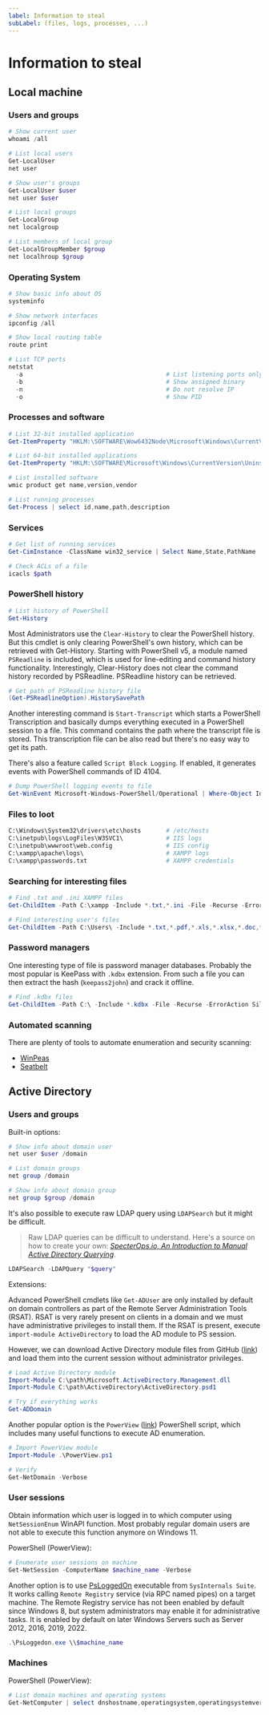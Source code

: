 ```yaml
---
label: Information to steal
subLabel: (files, logs, processes, ...) 
---
```


# Information to steal

## Local machine

### Users and groups

```powershell
# Show current user
whoami /all

# List local users
Get-LocalUser
net user

# Show user's groups
Get-LocalUser $user
net user $user

# List local groups
Get-LocalGroup
net localgroup

# List members of local group
Get-LocalGroupMember $group
net localhroup $group 
```

### Operating System

```powershell
# Show basic info about OS
systeminfo

# Show network interfaces
ipconfig /all

# Show local routing table
route print

# List TCP ports
netstat
  -a                                        # List listening ports only
  -b                                        # Show assigned binary
  -n                                        # Do not resolve IP
  -o                                        # Show PID
```

### Processes and software

```powershell
# List 32-bit installed application
Get-ItemProperty "HKLM:\SOFTWARE\Wow6432Node\Microsoft\Windows\CurrentVersion\Uninstall\*" | select displayname

# List 64-bit installed applications
Get-ItemProperty "HKLM:\SOFTWARE\Microsoft\Windows\CurrentVersion\Uninstall\*" | select displayname

# List installed software
wmic product get name,version,vendor

# List running processes
Get-Process | select id,name,path,description
```

### Services

```powershell
# Get list of running services
Get-CimInstance -ClassName win32_service | Select Name,State,PathName | Where-Object {$_.State -like 'Running'}

# Check ACLs of a file
icacls $path
```

### PowerShell history

```powershell
# List history of PowerShell
Get-History
```

Most Administrators use the `Clear-History` to clear the PowerShell history. But this cmdlet is only clearing PowerShell's own history, which can be retrieved with Get-History. Starting with PowerShell v5, a module named `PSReadline` is included, which is used for line-editing and command history functionality. Interestingly, Clear-History does not clear the command history recorded by PSReadline. PSReadline history can be retrieved.

```powershell
# Get path of PSReadline history file
(Get-PSReadlineOption).HistorySavePath
```

Another interesting command is `Start-Transcript` which starts a PowerShell Transcription and basically dumps everything executed in a PowerShell session to a file. This command contains the path where the transcript file is stored. This transcription file can be also read but there's no easy way to get its path.

There's also a feature called `Script Block Logging`. If enabled, it generates events with PowerShell commands of ID 4104.

```powershell
# Dump PowerShell logging events to file
Get-WinEvent Microsoft-Windows-PowerShell/Operational | Where-Object Id -eq 4104 | %{ $_.ToXml() } | Out-File $output_path
```

### Files to loot

```bash
C:\Windows\System32\drivers\etc\hosts       # /etc/hosts
C:\inetpub\logs\LogFiles\W3SVC1\            # IIS logs
C:\inetpub\wwwroot\web.config               # IIS config
C:\xampp\apache\logs\                       # XAMPP logs
C:\xampp\passwords.txt                      # XAMPP credentials
```

### Searching for interesting files

```powershell
# Find .txt and .ini XAMPP files
Get-ChildItem -Path C:\xampp -Include *.txt,*.ini -File -Recurse -ErrorAction SilentlyContinue

# Find interesting user's files
Get-ChildItem -Path C:\Users\ -Include *.txt,*.pdf,*.xls,*.xlsx,*.doc,*.docx,*.msg,*ini -File -Recurse -ErrorAction SilentlyContinue
```

### Password managers

One interesting type of file is password manager databases. Probably the most popular is KeePass with `.kdbx` extension. From such a file you can then extract the hash (`keepass2john`) and crack it offline.

```powershell
# Find .kdbx files
Get-ChildItem -Path C:\ -Include *.kdbx -File -Recurse -ErrorAction SilentlyContinue
```

### Automated scanning

There are plenty of tools to automate enumeration and security scanning:

- [WinPeas](https://github.com/peass-ng/PEASS-ng/tree/master)
- [Seatbelt](https://github.com/GhostPack/Seatbelt)

## Active Directory


### Users and groups

Built-in options:

```powershell
# Show info about domain user
net user $user /domain

# List domain groups
net group /domain

# Show info about domain group
net group $group /domain
```

It's also possible to execute raw LDAP query using `LDAPSearch` but it might be difficult.

> Raw LDAP queries can be difficult to understand. Here's a source on how to create your own: [_SpecterOps.io, An Introduction to Manual Active Directory Querying_](https://posts.specterops.io/an-introduction-to-manual-active-directory-querying-with-dsquery-and-ldapsearch-84943c13d7eb).

```powershell
LDAPSearch -LDAPQuery "$query"
```

Extensions:

Advanced PowerShell cmdlets like `Get-ADUser` are only installed by default on domain controllers as part of the Remote Server Administration Tools (RSAT). RSAT is very rarely present on clients in a domain and we must have administrative privileges to install them. If the RSAT is present, execute `import-module ActiveDirectory` to load the AD module to PS session.

However, we can download Active Directory module files from GitHub ([link](https://github.com/samratashok/ADModule)) and load them into the current session without administrator privileges.

```powershell
# Load Active Directory module
Import-Module C:\path\Microsoft.ActiveDirectory.Management.dll
Import-Module C:\path\ActiveDirectory\ActiveDirectory.psd1

# Try if everything works
Get-ADDomain
```

Another popular option is the `PowerView` ([link](https://github.com/PowerShellMafia/PowerSploit/blob/master/Recon/PowerView.ps1)) PowerShell script, which includes many useful functions to execute AD enumeration.

```powershell
# Import PowerView module
Import-Module .\PowerView.ps1

# Verify
Get-NetDomain -Verbose
```

### User sessions

Obtain information which user is logged in to which computer using `NetSessionEnum` WinAPI function. Most probably regular domain users are not able to execute this function anymore on Windows 11.

PowerShell (PowerView):

```powershell
# Enumerate user sessions on machine
Get-NetSession -ComputerName $machine_name -Verbose
```

Another option is to use [PsLoggedOn](https://learn.microsoft.com/en-us/sysinternals/downloads/psloggedon) executable from `SysInternals Suite`. It works calling `Remote Registry` service (via RPC named pipes) on a target machine. The Remote Registry service has not been enabled by default since Windows 8, but system administrators may enable it for administrative tasks. It is enabled by default on later Windows Servers such as Server 2012, 2016, 2019, 2022.

```powershell
.\PsLoggedon.exe \\$machine_name
```

### Machines

PowerShell (PowerView):

```powershell
# List domain machines and operating systems 
Get-NetComputer | select dnshostname,operatingsystem,operatingsystemversion
```
